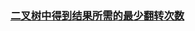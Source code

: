 ### [二叉树中得到结果所需的最少翻转次数](https://leetcode-cn.com/problems/minimum-flips-in-binary-tree-to-get-result)

